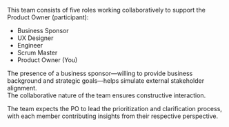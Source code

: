 This team consists of five roles working collaboratively to support the Product Owner (participant):

- Business Sponsor
- UX Designer
- Engineer
- Scrum Master
- Product Owner (You)

The presence of a business sponsor—willing to provide business background and strategic goals—helps simulate external stakeholder alignment.  
The collaborative nature of the team ensures constructive interaction.  

The team expects the PO to lead the prioritization and clarification process,  
with each member contributing insights from their respective perspective.